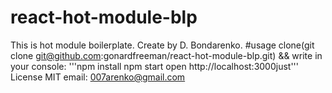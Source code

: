 # react-hot-module-blp
This is hot module boilerplate. Create by D. Bondarenko.
#usage
clone(git clone git@github.com:gonardfreeman/react-hot-module-blp.git) && write in your console:
  '''npm install
  npm start
  open http://localhost:3000just'''
License MIT
email: 007arenko@gmail.com
